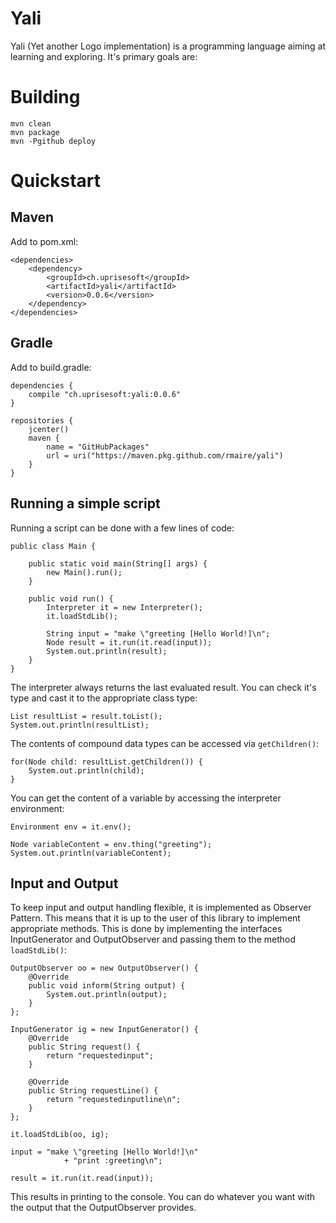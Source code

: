 # Yali

Yali (Yet another Logo implementation) is a programming language aiming at learning and exploring. It's primary goals are:

# Building

```
mvn clean
mvn package
mvn -Pgithub deploy
```

# Quickstart
## Maven

Add to pom.xml:

```
<dependencies>
    <dependency>
        <groupId>ch.uprisesoft</groupId>
        <artifactId>yali</artifactId>
        <version>0.0.6</version>
    </dependency> 
</dependencies>
```

## Gradle

Add to build.gradle:

```
dependencies {
    compile "ch.uprisesoft:yali:0.0.6"
}

repositories {
    jcenter()
    maven {
        name = "GitHubPackages"
        url = uri("https://maven.pkg.github.com/rmaire/yali")
    }
}
```

## Running a simple script

Running a script can be done with a few lines of code:

```
public class Main {

    public static void main(String[] args) {
        new Main().run();
    }

    public void run() {
        Interpreter it = new Interpreter();
        it.loadStdLib();

        String input = "make \"greeting [Hello World!]\n";
        Node result = it.run(it.read(input));
        System.out.println(result);
    }
}
```

The interpreter always returns the last evaluated result. You can check it's type
and cast it to the appropriate class type:

```
List resultList = result.toList();        
System.out.println(resultList);
```

The contents of compound data types can be accessed via `getChildren()`:

```
for(Node child: resultList.getChildren()) {
    System.out.println(child);
}
```

You can get the content of a variable by accessing the interpreter environment:
```
Environment env = it.env();

Node variableContent = env.thing("greeting");
System.out.println(variableContent);
```

## Input and Output

To keep input and output handling flexible, it is implemented as Observer Pattern.
This means that it is up to the user of this library to implement appropriate
methods. This is done by implementing the interfaces InputGenerator and
OutputObserver and passing them to the method `loadStdLib()`:

```
OutputObserver oo = new OutputObserver() {
    @Override
    public void inform(String output) {
        System.out.println(output);
    }
};

InputGenerator ig = new InputGenerator() {
    @Override
    public String request() {
        return "requestedinput";
    }

    @Override
    public String requestLine() {
        return "requestedinputline\n";
    }
};

it.loadStdLib(oo, ig);

input = "make \"greeting [Hello World!]\n"
            + "print :greeting\n";

result = it.run(it.read(input));
```

This results in printing to the console. You can do whatever you want with the
output that the OutputObserver provides.

## 